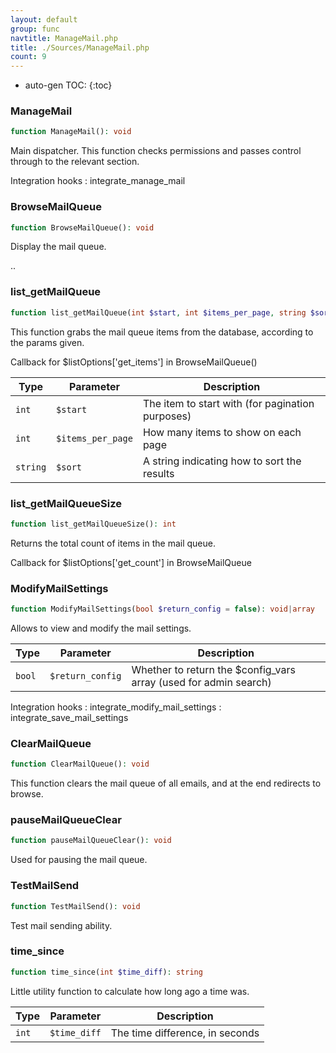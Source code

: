 ```yaml
---
layout: default
group: func
navtitle: ManageMail.php
title: ./Sources/ManageMail.php
count: 9
---
```

* auto-gen TOC:
{:toc}
### ManageMail

```php
function ManageMail(): void
```
Main dispatcher. This function checks permissions and passes control through to the relevant section.



Integration hooks
: integrate_manage_mail

### BrowseMailQueue

```php
function BrowseMailQueue(): void
```
Display the mail queue.

..

### list_getMailQueue

```php
function list_getMailQueue(int $start, int $items_per_page, string $sort): array
```
This function grabs the mail queue items from the database, according to the params given.

Callback for $listOptions['get_items'] in BrowseMailQueue()

Type|Parameter|Description
---|---|---
`int`|`$start`|The item to start with \(for pagination purposes\)
`int`|`$items_per_page`|How many items to show on each page
`string`|`$sort`|A string indicating how to sort the results

### list_getMailQueueSize

```php
function list_getMailQueueSize(): int
```
Returns the total count of items in the mail queue.

Callback for $listOptions['get_count'] in BrowseMailQueue

### ModifyMailSettings

```php
function ModifyMailSettings(bool $return_config = false): void|array
```
Allows to view and modify the mail settings.



Type|Parameter|Description
---|---|---
`bool`|`$return_config`|Whether to return the $config\_vars array \(used for admin search\)

Integration hooks
: integrate_modify_mail_settings
: integrate_save_mail_settings

### ClearMailQueue

```php
function ClearMailQueue(): void
```
This function clears the mail queue of all emails, and at the end redirects to browse.



### pauseMailQueueClear

```php
function pauseMailQueueClear(): void
```
Used for pausing the mail queue.



### TestMailSend

```php
function TestMailSend(): void
```
Test mail sending ability.



### time_since

```php
function time_since(int $time_diff): string
```
Little utility function to calculate how long ago a time was.



Type|Parameter|Description
---|---|---
`int`|`$time_diff`|The time difference, in seconds

